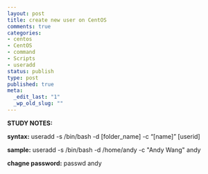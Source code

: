 ```yaml
--- 
layout: post
title: create new user on CentOS
comments: true
categories:
- centos
- CentOS
- command
- Scripts
- useradd
status: publish
type: post
published: true
meta: 
  _edit_last: "1"
  _wp_old_slug: ""
---
```

<strong>STUDY NOTES:</strong>

<strong>syntax:</strong>
useradd -s /bin/bash -d [folder_name]  -c “[name]” [userid]

<strong>sample:</strong>
useradd -s /bin/bash -d /home/andy -c "Andy Wang" andy

<strong>chagne password:</strong>
passwd andy
